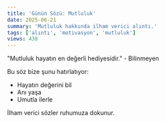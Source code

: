 ```yaml
---
title: 'Günün Sözü: Mutluluk'
date: 2025-06-21
summary: 'Mutluluk hakkında ilham verici alıntı.'
tags: ['alıntı', 'motivasyon', 'mutluluk']
views: 438
---
```


"Mutluluk hayatın en değerli hediyesidir." - Bilinmeyen

Bu söz bize şunu hatırlatıyor:
- Hayatın değerini bil
- Anı yaşa
- Umutla ilerle

İlham verici sözler ruhumuza dokunur.